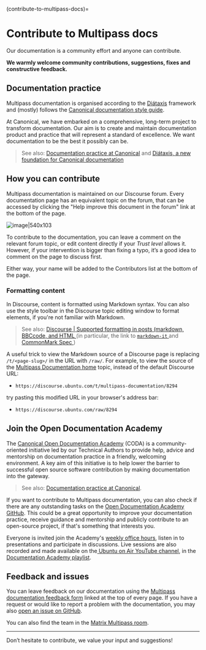 (contribute-to-multipass-docs)=
# Contribute to Multipass docs

Our documentation is a community effort and anyone can contribute.

**We warmly welcome community contributions, suggestions, fixes and constructive feedback.**

## Documentation practice

Multipass documentation is organised according to the [Diátaxis](https://diataxis.fr/) framework and (mostly) follows the [Canonical documentation style guide](https://docs.ubuntu.com/styleguide/en/).

At Canonical, we have embarked on a comprehensive, long-term project to transform documentation. Our aim is to create and maintain documentation product and practice that will represent a standard of excellence. We want documentation to be the best it possibly can be.

> See also: [Documentation practice at Canonical](https://canonical.com/documentation) and [Diátaxis, a new foundation for Canonical documentation](https://ubuntu.com/blog/diataxis-a-new-foundation-for-canonical-documentation)

## How you can contribute

Multipass documentation is maintained on our Discourse forum. Every documentation page has an equivalent topic on the forum, that can be accessed by clicking the "Help improve this document in the forum" link at the bottom of the page.

![image|540x103](upload://w2UG2yP4Vqu4VyiaLxq1SE25GI3.png)

To contribute to the documentation, you can leave a comment on the relevant forum topic, or edit content directly if your *Trust level* allows it. However, if your intervention is bigger than fixing a typo, it’s a good idea to comment on the page to discuss first.

Either way, your name will be added to the Contributors list at the bottom of the page.

### Formatting content 

In Discourse, content is formatted using Markdown syntax. You can also use the style toolbar in the Discourse topic editing window to format elements, if you're not familiar with Markdown.

> See also: [Discourse | Supported formatting in posts (markdown, BBCcode, and HTML ](https://meta.discourse.org/t/supported-formatting-in-posts-markdown-bbcode-and-html/239348) (in particular, the link to [`markdown-it` ](https://markdown-it.github.io/) and [CommonMark Spec ](https://spec.commonmark.org/))

A useful trick to view the Markdown source of a Discourse page is replacing `/t/<page-slug>/` in the URL with `/raw/`. For example, to view the source of the [Multipass Documentation home](https://multipass.run/docs) topic, instead of the default Discourse URL:

* `https://discourse.ubuntu.com/t/multipass-documentation/8294`

try pasting this modified URL in your browser's address bar: 

* `https://discourse.ubuntu.com/raw/8294`

## Join the Open Documentation Academy

The [Canonical Open Documentation Academy](https://canonical.com/documentation/open-documentation-academy) (CODA) is a community-oriented initiative led by our Technical Authors to provide help, advice and mentorship on documentation practice in a friendly, welcoming environment. A key aim of this initiative is to help lower the barrier to successful open source software contribution by making documentation into the gateway.

> See also: [Documentation practice at Canonical](https://canonical.com/documentation). 

If you want to contribute to Multipass documentation, you can also check if there are any outstanding tasks on the [Open Documentation Academy GitHub](https://github.com/canonical/open-documentation-academy/issues?q=is%3Aissue+is%3Aopen+multipass+). This could be a great opportunity to improve your documentation practice, receive guidance and mentorship and publicly contribute to an open-source project, if that's something that interests you.

Everyone is invited join the Academy's [weekly office hours](https://discourse.ubuntu.com/t/documentation-office-hours/42771), listen in to presentations and participate in discussions. Live sessions are also recorded and made available on the[ Ubuntu on Air YouTube channel](https://www.youtube.com/@UbuntuOnAir), in the[ Documentation Academy playlist](https://www.youtube.com/watch?v=GT03aSdabJE&list=PL-qBHd6_LXWYefHij0dJ7c9X-Q9QfFFFa&pp=iAQB).


## Feedback and issues

You can leave feedback on our documentation using the [Multipass documentation feedback form](https://docs.google.com/forms/d/e/1FAIpQLSd0XZDU9sbOCiljceh3rO_rkp6vazy2ZsIWgx4gsvl_Sec4Ig/viewform) linked at the top of every page. If you have a request or would like to report a problem with the documentation, you may also [open an issue on GitHub](https://github.com/canonical/multipass/issues/new/choose). 

You can also find the team in the [Matrix Multipass room](https://app.element.io/#/room/#Multipass:matrix.org).

---

Don’t hesitate to contribute, we value your input and suggestions!
